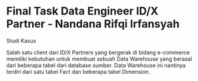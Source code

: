# Final Task Data Engineer ID/X Partner - Nandana Rifqi Irfansyah

Studi Kasus

Salah satu client dari ID/X Partners yang bergerak di bidang
e-commerce memiliki kebutuhan untuk membuat sebuah Data
Warehouse yang berasal dari beberapa tabel dari database sumber.
Data Warehouse ini nantinya terdiri dari satu tabel Fact dan
beberapa tabel Dimension. 
